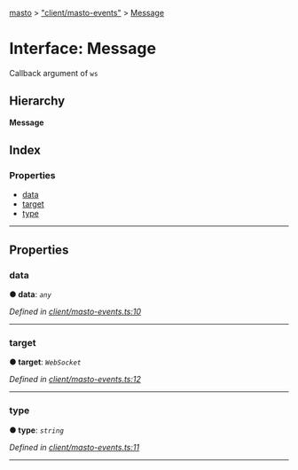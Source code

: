 [masto](../README.md) > ["client/masto-events"](../modules/_client_masto_events_.md) > [Message](../interfaces/_client_masto_events_.message.md)

# Interface: Message

Callback argument of `ws`

## Hierarchy

**Message**

## Index

### Properties

* [data](_client_masto_events_.message.md#data)
* [target](_client_masto_events_.message.md#target)
* [type](_client_masto_events_.message.md#type)

---

## Properties

<a id="data"></a>

###  data

**● data**: *`any`*

*Defined in [client/masto-events.ts:10](https://github.com/neet/masto.js/blob/84b2118/src/client/masto-events.ts#L10)*

___
<a id="target"></a>

###  target

**● target**: *`WebSocket`*

*Defined in [client/masto-events.ts:12](https://github.com/neet/masto.js/blob/84b2118/src/client/masto-events.ts#L12)*

___
<a id="type"></a>

###  type

**● type**: *`string`*

*Defined in [client/masto-events.ts:11](https://github.com/neet/masto.js/blob/84b2118/src/client/masto-events.ts#L11)*

___

